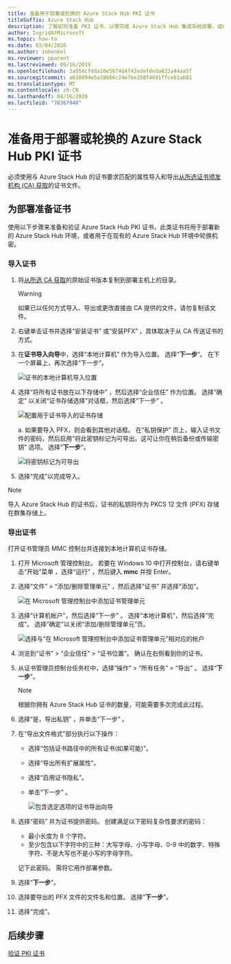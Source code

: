 ```yaml
---
title: 准备用于部署或轮换的 Azure Stack Hub PKI 证书
titleSuffix: Azure Stack Hub
description: 了解如何准备 PKI 证书，以便完成 Azure Stack Hub 集成系统部署，或在现有 Azure Stack Hub 环境中轮换机密。
author: IngridAtMicrosoft
ms.topic: how-to
ms.date: 03/04/2020
ms.author: inhenkel
ms.reviewer: ppacent
ms.lastreviewed: 09/16/2019
ms.openlocfilehash: 3ad54cfdda10e5674b4f42edefdeda832a44aa5f
ms.sourcegitcommit: a630894e5a38666c24e7be350f4691ffce81ab81
ms.translationtype: MT
ms.contentlocale: zh-CN
ms.lasthandoff: 04/16/2020
ms.locfileid: "78367948"
---
```

# <a name="prepare-azure-stack-hub-pki-certificates-for-deployment-or-rotation"></a>准备用于部署或轮换的 Azure Stack Hub PKI 证书

必须使用与 Azure Stack Hub 的证书要求匹配的属性导入和导出[从所选证书颁发机构 (CA) 获取](azure-stack-get-pki-certs.md)的证书文件。

## <a name="prepare-certificates-for-deployment"></a>为部署准备证书

使用以下步骤来准备和验证 Azure Stack Hub PKI 证书，此类证书将用于部署新的 Azure Stack Hub 环境，或者用于在现有的 Azure Stack Hub 环境中轮换机密。

### <a name="import-the-certificate"></a>导入证书

1. 将[从所选 CA 获取](azure-stack-get-pki-certs.md)的原始证书版本复制到部署主机上的目录。 
   > [!WARNING]
   > 如果已以任何方式导入、导出或更改直接由 CA 提供的文件，请勿复制该文件。

1. 右键单击证书并选择“安装证书”  或“安装PFX”  ，具体取决于从 CA 传送证书的方式。

1. 在**证书导入向导**中，选择“本地计算机”  作为导入位置。 选择“**下一步**”。 在下一个屏幕上，再次选择“下一步”。

    ![证书的本地计算机导入位置](./media/prepare-pki-certs/1.png)

1. 选择“将所有证书放在以下存储中”  ，然后选择“企业信任”  作为位置。 选择“确定”  以关闭“证书存储选择”对话框，然后选择“下一步”  。

   ![配置用于证书导入的证书存储](./media/prepare-pki-certs/3.png)

   a. 如果要导入 PFX，则会看到其他对话框。 在“私钥保护”  页上，输入证书文件的密码，然后启用“将此密钥标记为可导出。这可让你在稍后备份或传输密钥”  选项。 选择“**下一步**”。

   ![将密钥标记为可导出](./media/prepare-pki-certs/2.png)

1. 选择“完成”以完成导入。 

> [!NOTE]
> 导入 Azure Stack Hub 的证书后，证书的私钥将作为 PKCS 12 文件 (PFX) 存储在群集存储上。

### <a name="export-the-certificate"></a>导出证书

打开证书管理员 MMC 控制台并连接到本地计算机证书存储。

1. 打开 Microsoft 管理控制台。 若要在 Windows 10 中打开控制台，请右键单击“开始”菜单  ，选择“运行”  ，然后键入 **mmc** 并按 Enter。

2. 选择“文件”   > “添加/删除管理单元”  ，然后选择“证书”  并选择“添加”。 

    ![在 Microsoft 管理控制台中添加证书管理单元](./media/prepare-pki-certs/mmc-2.png)

3. 选择“计算机帐户”，然后选择“下一步”   。 选择“本地计算机”，然后选择“完成”。   选择“确定”以关闭“添加/删除管理单元”页。 

    ![选择与“在 Microsoft 管理控制台中添加证书管理单元”相对应的帐户](./media/prepare-pki-certs/mmc-3.png)

4. 浏览到“证书”   >   “企业信任” >   “证书位置”。 确认在右侧看到你的证书。

5. 从证书管理员控制台任务栏中，选择“操作”   > “所有任务”   > “导出”  。 选择“**下一步**”。

   > [!NOTE]
   > 根据你拥有 Azure Stack Hub 证书的数量，可能需要多次完成此过程。

6. 选择“是，导出私钥”  ，并单击“下一步”  。

7. 在“导出文件格式”部分执行以下操作：
    
   - 选择“包括证书路径中的所有证书(如果可能)”。   
   - 选择“导出所有扩展属性”。   
   - 选择“启用证书隐私”。   
   - 单击“下一步”  。  
    
     ![包含选定选项的证书导出向导](./media/prepare-pki-certs/azure-stack-save-cert.png)

8. 选择“密码”  并为证书提供密码。 创建满足以下密码复杂性要求的密码：

    * 最小长度为 8 个字符。
    * 至少包含以下字符中的三种：大写字母、小写字母、0-9 中的数字、特殊字符、不是大写也不是小写的字母字符。

    记下此密码。 需将它用作部署参数。

9. 选择“**下一步**”。

10. 选择要导出的 PFX 文件的文件名和位置。 选择“**下一步**”。

11. 选择“完成”。 

## <a name="next-steps"></a>后续步骤

[验证 PKI 证书](azure-stack-validate-pki-certs.md)